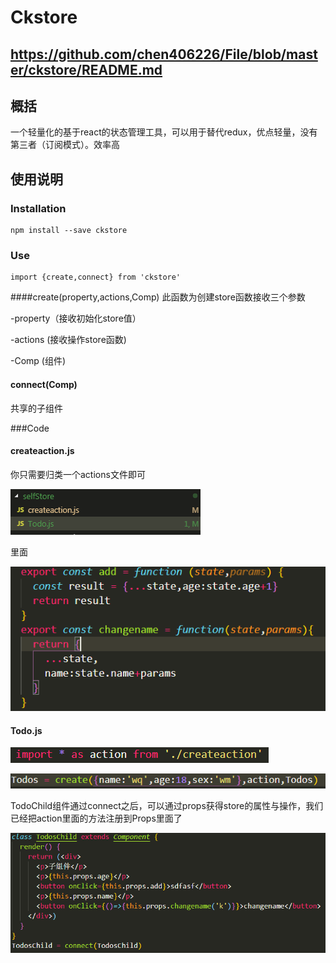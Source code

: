 # Ckstore

## **https://github.com/chen406226/File/blob/master/ckstore/README.md**

## 概括
一个轻量化的基于react的状态管理工具，可以用于替代redux，优点轻量，没有第三者（订阅模式）。效率高
## 使用说明
### Installation
```
npm install --save ckstore
```
### Use
```
import {create,connect} from 'ckstore'
```

####create(property,actions,Comp)
此函数为创建store函数接收三个参数

-property（接收初始化store值）

-actions (接收操作store函数)

-Comp (组件)
#### connect(Comp)
共享的子组件

###Code
#### createaction.js
你只需要归类一个actions文件即可

![](img/0000.png)

里面

![](img/0001.png)

#### Todo.js

![](img/0002.png)

![](img/0003.png)

TodoChild组件通过connect之后，可以通过props获得store的属性与操作，我们已经把action里面的方法注册到Props里面了

![](img/0004.png)

